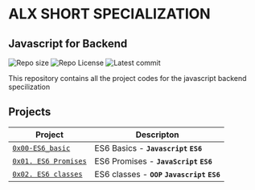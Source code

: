 # ALX SHORT SPECIALIZATION

## Javascript for Backend
![Repo size](https://img.shields.io/github/repo-size/Mustorpha/alx-backend-javascript)
![Repo License](https://img.shields.io/github/license/Mustorpha/alx-backend-javascript.svg)
![Latest commit](https://img.shields.io/github/last-commit/Mustorpha/alx-backend-javascript/master?style=round-square)

This repository contains all the project codes for the javascript backend specilization

## Projects

| Project | Descripton |
| ------- | ---------- |
| [`0x00-ES6_basic`](./0x00-ES6_basic/) | ES6 Basics - **`Javascript`** **`ES6`** |
| [`0x01. ES6 Promises`](./0x01-ES6_promise/) | ES6 Promises - **`JavaScript`** **`ES6`** |
| [`0x02. ES6 classes`](./0x02-ES6_classes/) | ES6 classes - **`OOP`** **`Javascript`** **`ES6`** |
